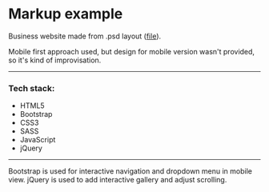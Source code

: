 # Markup example

Business website made from .psd layout ([file](https://github.com/deFarro/markup_1/blob/master/Business%20Theme.psd)).

Mobile first approach used, but design for mobile version wasn't provided, so it's kind of improvisation.

---

### Tech stack:

* HTML5
* Bootstrap
* CSS3
* SASS
* JavaScript
* jQuery

---

Bootstrap is used for interactive navigation and dropdown menu in mobile view.
jQuery is used to add interactive gallery and adjust scrolling.
